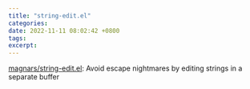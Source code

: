 ```yaml
---
title: "string-edit.el"
categories: 
date: 2022-11-11 08:02:42 +0800
tags: 
excerpt: 
---
```





[magnars/string-edit.el](https://github.com/magnars/string-edit.el): Avoid escape nightmares by editing strings in a separate buffer







